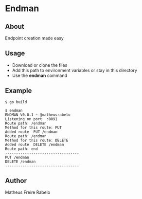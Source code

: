 # Endman

## About

Endpoint creation made easy

## Usage

- Download or clone the files
- Add this path to environment variables or stay in this directory
- Use the **endman** command

## Example

```
$ go build

$ endman
ENDMAN V0.0.1 ~ @matheusrabelo
Listening on port  :8091
Route path: /endman
Method for this route: PUT
Added route  PUT /endman
Route path: /endman
Method for this route: DELETE
Added route  DELETE /endman
Route path: end
----------------------------------
PUT /endman
DELETE /endman
----------------------------------
```

## Author

Matheus Freire Rabelo